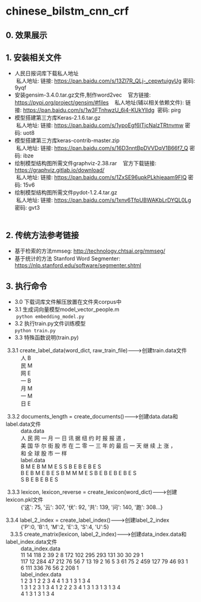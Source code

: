 # chinese_bilstm_cnn_crf

## 0. 效果展示  

## 1. 安装相关文件  
* 人民日报词库下载私人地址  
  私人地址: 链接: <https://pan.baidu.com/s/13Zl7R_QLj-_cepwtuigyUg> 密码: 9yqf  
* 安装gensim-3.4.0.tar.gz文件,制作word2vec  
  官方链接: <https://pypi.org/project/gensim/#files>  
  私人地址(辅以相关依赖文件): 链接: <https://pan.baidu.com/s/1w3FTnhwzU_6i4-KUkYlIdg>  密码: pirg  
* 模型搭建第三方库Keras-2.1.6.tar.gz  
  私人地址: 链接: <https://pan.baidu.com/s/1ypoEgf6ITjcNalzTRtnvmw> 密码: uot8  
* 模型搭建第三方库keras-contrib-master.zip  
  私人地址: 链接: <https://pan.baidu.com/s/16D3nntBpDVVDqV1B66f7_Q> 密码: ibze  
* 绘制模型结构图所需文件graphviz-2.38.rar  
  官方下载链接: <https://graphviz.gitlab.io/download/>  
  私人地址: 链接: <https://pan.baidu.com/s/1ZxSE96upkPLkhjeaam9FIQ> 密码: 15v6  
* 绘制模型结构图所需文件pydot-1.2.4.tar.gz  
  私人地址: 链接: <https://pan.baidu.com/s/1xnv6TfpUBWAKbLrDYQL0Lg> 密码: gvt3  
  
## 2. 传统方法参考链接  
* 基于检索的方法mmseg: <http://technology.chtsai.org/mmseg/>  
* 基于统计的方法 Stanford Word Segmenter: <https://nlp.stanford.edu/software/segmenter.shtml>  

## 3. 执行命令  
* 3.0 下载词库文件解压放置在文件夹corpus中  
* 3.1 生成词向量模型model_vector_people.m  
  `python embedding_model.py`  
* 3.2 执行train.py文件训练模型  
  `python train.py`  
* 3.3 特殊函数说明(train.py)  

  3.3.1 create_label_data(word_dict, raw_train_file)--->创建train.data文件  
&nbsp;&nbsp;&nbsp;&nbsp;&nbsp;&nbsp;&nbsp;&nbsp;&nbsp;&nbsp;人	B  
&nbsp;&nbsp;&nbsp;&nbsp;&nbsp;&nbsp;&nbsp;&nbsp;&nbsp;&nbsp;民	M  
&nbsp;&nbsp;&nbsp;&nbsp;&nbsp;&nbsp;&nbsp;&nbsp;&nbsp;&nbsp;网	E  
&nbsp;&nbsp;&nbsp;&nbsp;&nbsp;&nbsp;&nbsp;&nbsp;&nbsp;&nbsp;一	B  
&nbsp;&nbsp;&nbsp;&nbsp;&nbsp;&nbsp;&nbsp;&nbsp;&nbsp;&nbsp;月	M  
&nbsp;&nbsp;&nbsp;&nbsp;&nbsp;&nbsp;&nbsp;&nbsp;&nbsp;&nbsp;一	M  
&nbsp;&nbsp;&nbsp;&nbsp;&nbsp;&nbsp;&nbsp;&nbsp;&nbsp;&nbsp;日	E  
  
  3.3.2 documents_length = create_documents()--->创建data.data和label.data文件  
&nbsp;&nbsp;&nbsp;&nbsp;&nbsp;&nbsp;&nbsp;&nbsp;&nbsp;&nbsp;data.data  
&nbsp;&nbsp;&nbsp;&nbsp;&nbsp;&nbsp;&nbsp;&nbsp;&nbsp;&nbsp;人	民	网	一	月	一	日	讯	据	纽	约	时	报	报	道	，  
&nbsp;&nbsp;&nbsp;&nbsp;&nbsp;&nbsp;&nbsp;&nbsp;&nbsp;&nbsp;美	国	华	尔	街	股	市	在	二	零	一	三	年	的	最	后	一	天	继	续	上	涨	，  
&nbsp;&nbsp;&nbsp;&nbsp;&nbsp;&nbsp;&nbsp;&nbsp;&nbsp;&nbsp;和	全	球	股	市	一	样  
&nbsp;&nbsp;&nbsp;&nbsp;&nbsp;&nbsp;&nbsp;&nbsp;&nbsp;&nbsp;label.data  
&nbsp;&nbsp;&nbsp;&nbsp;&nbsp;&nbsp;&nbsp;&nbsp;&nbsp;&nbsp;B	M	E	B	M	M	E	S	S	B	E	B	E	B	E	S  
&nbsp;&nbsp;&nbsp;&nbsp;&nbsp;&nbsp;&nbsp;&nbsp;&nbsp;&nbsp;B	E	B	M	E	B	E	S	B	M	M	M	E	S	B	E	B	E	B	E	B	E	S  
&nbsp;&nbsp;&nbsp;&nbsp;&nbsp;&nbsp;&nbsp;&nbsp;&nbsp;&nbsp;S	B	E	B	E	B	E	S  
  
  3.3.3 lexicon, lexicon_reverse = create_lexicon(word_dict)--->创建lexicon.pkl文件  
&nbsp;&nbsp;&nbsp;&nbsp;&nbsp;&nbsp;&nbsp;&nbsp;&nbsp;&nbsp;{'这': 75, '云': 307, '伏': 92, '共': 139, '问': 140, '跑': 308...}  

  3.3.4 label_2_index = create_label_index()--->创建label_2_index  
&nbsp;&nbsp;&nbsp;&nbsp;&nbsp;&nbsp;&nbsp;&nbsp;&nbsp;&nbsp;{'P':0, 'B':1, 'M':2, 'E':3, 'S':4, 'U':5}  
  
  3.3.5 create_matrix(lexicon, label_2_index)--->创建data_index.data和label_index.data文件  
&nbsp;&nbsp;&nbsp;&nbsp;&nbsp;&nbsp;&nbsp;&nbsp;&nbsp;&nbsp;data_index.data  
&nbsp;&nbsp;&nbsp;&nbsp;&nbsp;&nbsp;&nbsp;&nbsp;&nbsp;&nbsp;11	14	118	2	39	2	8	172	102	295	293	131	30	30	29	1  
&nbsp;&nbsp;&nbsp;&nbsp;&nbsp;&nbsp;&nbsp;&nbsp;&nbsp;&nbsp;117	12	284	47	212	76	56	7	13	19	2	16	5	3	61	75	2	459	127	79	46	93	1  
&nbsp;&nbsp;&nbsp;&nbsp;&nbsp;&nbsp;&nbsp;&nbsp;&nbsp;&nbsp;6	111	336	76	56	2	208	1  
&nbsp;&nbsp;&nbsp;&nbsp;&nbsp;&nbsp;&nbsp;&nbsp;&nbsp;&nbsp;label_index.data  
&nbsp;&nbsp;&nbsp;&nbsp;&nbsp;&nbsp;&nbsp;&nbsp;&nbsp;&nbsp;1	2	3	1	2	2	3	4	4	1	3	1	3	1	3	4  
&nbsp;&nbsp;&nbsp;&nbsp;&nbsp;&nbsp;&nbsp;&nbsp;&nbsp;&nbsp;1	3	1	2	3	1	3	4	1	2	2	2	3	4	1	3	1	3	1	3	1	3	4  
&nbsp;&nbsp;&nbsp;&nbsp;&nbsp;&nbsp;&nbsp;&nbsp;&nbsp;&nbsp;4	1	3	1	3	1	3	4  
  
